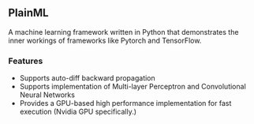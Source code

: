 ## PlainML

A machine learning framework written in Python that demonstrates the inner workings of frameworks like Pytorch and TensorFlow.

### Features

- Supports auto-diff backward propagation
- Supports implementation of Multi-layer Perceptron and Convolutional Neural Networks
- Provides a GPU-based high performance implementation for fast execution (Nvidia GPU specifically.)